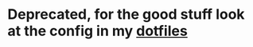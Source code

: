 # Deprecated, for the good stuff look at the config in my [dotfiles](https://github.com/Kapongoboy/dotfiles/)
